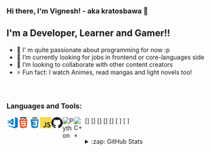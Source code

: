 ### Hi there, I'm Vignesh! - aka kratosbawa 👋

## I'm a Developer, Learner and Gamer!!

- 🔭 I' m quite passionate about programming for now :p
- 🌱 I’m currently looking for jobs in frontend or core-languages side
- 👯 I’m looking to collaborate with other content creators
- ⚡ Fun fact: I watch Animes, read mangas and light novels too!

<br />

### Languages and Tools:

[<img align="left" alt="Visual Studio Code" width="26px" src="https://raw.githubusercontent.com/github/explore/80688e429a7d4ef2fca1e82350fe8e3517d3494d/topics/visual-studio-code/visual-studio-code.png" />]
[<img align="left" alt="HTML5" width="26px" src="https://raw.githubusercontent.com/github/explore/80688e429a7d4ef2fca1e82350fe8e3517d3494d/topics/html/html.png" />]
[<img align="left" alt="CSS3" width="26px" src="https://raw.githubusercontent.com/github/explore/80688e429a7d4ef2fca1e82350fe8e3517d3494d/topics/css/css.png" />]
[<img align="left" alt="JavaScript" width="26px" src="https://raw.githubusercontent.com/github/explore/80688e429a7d4ef2fca1e82350fe8e3517d3494d/topics/javascript/javascript.png" />]
[<img align="left" alt="GitHub" width="26px" src="https://raw.githubusercontent.com/github/explore/78df643247d429f6cc873026c0622819ad797942/topics/github/github.png" />]
[<img align="left" alt="Python" width="26px" src="https://raw.githubusercontent.com/jmnote/z-icons/master/svg/python.svg">
]
[<img align="left" alt="C++" width="26px" src="https://raw.githubusercontent.com/jmnote/z-icons/master/svg/cpp.svg">
]
<br />
<br />
<details>
  <summary>:zap: GitHub Stats</summary>

  <img align="left" alt="vickyvyber's GitHub Stats" src="https://github-readme-stats.codestackr.vercel.app/api?username=vickyvyberD&show_icons=true&hide_border=true" />

</details>

